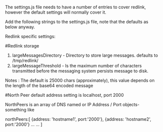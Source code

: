 The settings.js file needs to have a number of entries to cover redlink, however the default settings will normally cover it.

Add the following strings to the settings.js file, note that the defaults as below anyway.

Redlink specific settings:

#Redlink storage 
 1. largeMessagesDirectory - Directory to store large messages. defaults to /tmp/redlink/
 2. largeMessageThreshold  - Is the maximum number of characters transmitted before the messaging system persists message to disk. 

Notes : The default is 25000 chars (approximately), this value depends on the length of the base64 encoded message

#North Peer default address setting is localhost, port 2000

NorthPeers is an array of DNS named or IP Address / Port objects- something like

northPeers:[ 
{address: 'hostname1', port:'2000'},
{address: 'hostname2', port:'2000'} 
...
...
]


 
 
